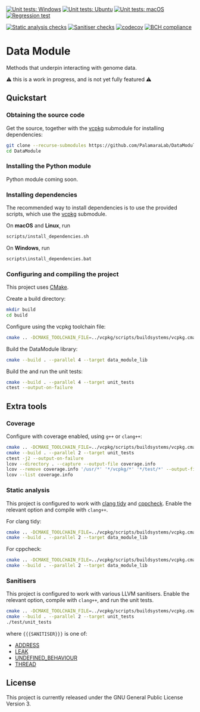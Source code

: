 [![Unit tests: Windows](https://github.com/PalamaraLab/DataModule/workflows/Unit%20tests:%20Windows/badge.svg)](https://github.com/PalamaraLab/DataModule/actions)
[![Unit tests: Ubuntu](https://github.com/PalamaraLab/DataModule/workflows/Unit%20tests:%20Ubuntu/badge.svg)](https://github.com/PalamaraLab/DataModule/actions)
[![Unit tests: macOS](https://github.com/PalamaraLab/DataModule/workflows/Unit%20tests:%20macOS/badge.svg)](https://github.com/PalamaraLab/DataModule/actions)
[![Regression test](https://github.com/PalamaraLab/DataModule/workflows/Regression%20test/badge.svg)](https://github.com/PalamaraLab/DataModule/actions)

[![Static analysis checks](https://github.com/PalamaraLab/DataModule/workflows/Static%20analysis%20checks/badge.svg)](https://github.com/PalamaraLab/DataModule/actions)
[![Sanitiser checks](https://github.com/PalamaraLab/DataModule/workflows/Sanitiser%20checks/badge.svg)](https://github.com/PalamaraLab/DataModule/actions)
[![codecov](https://codecov.io/gh/PalamaraLab/DataModule/branch/master/graph/badge.svg)](https://codecov.io/gh/PalamaraLab/DataModule)
[![BCH compliance](https://bettercodehub.com/edge/badge/PalamaraLab/DataModule?branch=master)](https://bettercodehub.com/results/PalamaraLab/DataModule)

# Data Module

Methods that underpin interacting with genome data.

:warning: this is a work in progress, and is not yet fully featured :warning:

## Quickstart

### Obtaining the source code

Get the source, together with the [vcpkg](https://github.com/microsoft/vcpkg) submodule for installing dependencies:

```bash
git clone --recurse-submodules https://github.com/PalamaraLab/DataModule.git
cd DataModule
```

### Installing the Python module

Python module coming soon.

### Installing dependencies

The recommended way to install dependencies is to use the provided scripts, which use the [vcpkg](https://github.com/microsoft/vcpkg) submodule.

On **macOS** and **Linux**, run

```bash
scripts/install_dependencies.sh
```

On **Windows**, run

```bash
scripts\install_dependencies.bat
```

### Configuring and compiling the project

This project uses [CMake](https://cmake.org/).

Create a build directory:

```bash
mkdir build
cd build
```

Configure using the vcpkg toolchain file:

```bash
cmake .. -DCMAKE_TOOLCHAIN_FILE=../vcpkg/scripts/buildsystems/vcpkg.cmake
```

Build the DataModule library:

```bash
cmake --build . --parallel 4 --target data_module_lib
```

Build the and run the unit tests:

```bash
cmake --build . --parallel 4 --target unit_tests
ctest --output-on-failure
```

## Extra tools

### Coverage

Configure with coverage enabled, using `g++` or `clang++`:

```bash
cmake .. -DCMAKE_TOOLCHAIN_FILE=../vcpkg/scripts/buildsystems/vcpkg.cmake -DCMAKE_BUILD_TYPE=Debug -DENABLE_COVERAGE=ON
cmake --build . --parallel 2 --target unit_tests
ctest -j2 --output-on-failure
lcov --directory . --capture --output-file coverage.info
lcov --remove coverage.info '/usr/*' '*/vcpkg/*' '*/test/*' --output-file coverage.info
lcov --list coverage.info
```

### Static analysis

This project is configured to work with [clang tidy](https://clang.llvm.org/extra/clang-tidy/) and [cppcheck](http://cppcheck.sourceforge.net/).
Enable the relevant option and compile with `clang++`.

For clang tidy:

```bash
cmake .. -DCMAKE_TOOLCHAIN_FILE=../vcpkg/scripts/buildsystems/vcpkg.cmake -DCMAKE_BUILD_TYPE=Debug -DENABLE_CLANG_TIDY=ON
cmake --build . --parallel 2 --target data_module_lib
```

For cppcheck:

```bash
cmake .. -DCMAKE_TOOLCHAIN_FILE=../vcpkg/scripts/buildsystems/vcpkg.cmake -DCMAKE_BUILD_TYPE=Debug -DENABLE_CPPCHECK=ON
cmake --build . --parallel 2 --target data_module_lib
```

### Sanitisers

This project is configured to work with various LLVM sanitisers.
Enable the relevant option, compile with `clang++`, and run the unit tests.

```bash
cmake .. -DCMAKE_TOOLCHAIN_FILE=../vcpkg/scripts/buildsystems/vcpkg.cmake -DCMAKE_BUILD_TYPE=Debug -DENABLE_SANITISER_{{{SANITISER}}}=ON
cmake --build . --parallel 2 --target unit_tests
./test/unit_tests
```

where `{{{SANITISER}}}` is one of:

- [ADDRESS](https://clang.llvm.org/docs/AddressSanitizer.html)
- [LEAK](https://clang.llvm.org/docs/LeakSanitizer.html)
- [UNDEFINED_BEHAVIOUR](https://clang.llvm.org/docs/UndefinedBehaviorSanitizer.html)
- [THREAD](https://clang.llvm.org/docs/ThreadSanitizer.html)

## License

This project is currently released under the GNU General Public License Version 3.
